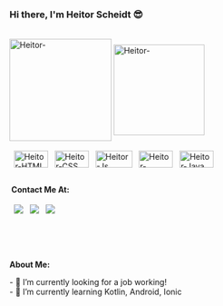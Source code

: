 ### Hi there, I'm Heitor Scheidt 😎



<div style="display: inline_block"><br>
  <img align="center" alt="Heitor-" height="180" src="https://github-readme-stats.vercel.app/api?username=HeitorScheidt&show_icons=true&theme=transparent">
  <img align="center" alt="Heitor-" height="160" src="https://github-readme-stats.vercel.app/api/top-langs/?username=HeitorScheidt&layout=compact">
</div>

<div style="display: inline_block"><br>
  <a>&nbsp;</a>
  <img align="center" alt="Heitor-HTML" height="30" width="60" src="https://img.shields.io/badge/HTML5-E34F26?style=for-the-badge&logo=html5&logoColor=white">
  <a>&nbsp;</a>
  <img align="center" alt="Heitor-CSS" height="30" width="60" src="https://img.shields.io/badge/CSS3-1572B6?style=for-the-badge&logo=css3&logoColor=white">
  <a>&nbsp;</a>
  <img align="center" alt="Heitor-Js" height="30" width="65" src="https://img.shields.io/badge/JavaScript-323330?style=for-the-badge&logo=javascript&logoColor=F7DF1E">
  <a>&nbsp;</a>
  <img align="center" alt="Heitor-Node.Js" height="30" width="60" src="https://img.shields.io/badge/Node.js-43853D?style=for-the-badge&logo=node.js&logoColor=white">
  <a>&nbsp;</a>
  <img align="center" alt="Heitor-Java" height="30" width="60" src="https://img.shields.io/badge/Java-ED8B00?style=for-the-badge&logo=openjdk&logoColor=white">

</div>

##

<h4><a>&nbsp;</a>Contact Me At:</h4>
<div>
  <a>&nbsp;</a>
  <a href = "mailto:heitor.scheidt@gmail.com"><img src="https://img.shields.io/badge/-Gmail-%23333?style=for-the-badge&logo=gmail&logoColor=white" target="_blank"></a>
  <a>&nbsp;</a>
  <a href="httphttps://www.linkedin.com/in/heitor-scheidt-3482b6202" target="_blank"><img src="https://img.shields.io/badge/-LinkedIn-%230077B5?style=for-the-badge&logo=linkedin&logoColor=white" target="_blank"></a> 
  <a>&nbsp;</a>
  <a href="https://instagram.com/heitorscheidt" target="_blank"><img src="https://img.shields.io/badge/-Instagram-%23E4405F?style=for-the-badge&logo=instagram&logoColor=white" target="_blank"></a>

<br><br>

##

<p><strong>About Me: </strong></p>  
- 🔭 I’m currently looking for a job working! <br>
- 🌱 I’m currently learning Kotlin, Android, Ionic

</div>
